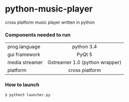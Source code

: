 # python-music-player
cross platform music player written in python

### Components needed to run
|                |                                 |
| -------------- |:-------------------------------:|
| prog.language  | python 3.4                      |
| gui framework  | PyQt 5                          |
| media streamer | Gstreamer 1.0 (python wrapper)  |
| platform       | cross platform                  |

### How to launch
`$ python3 launcher.py`

